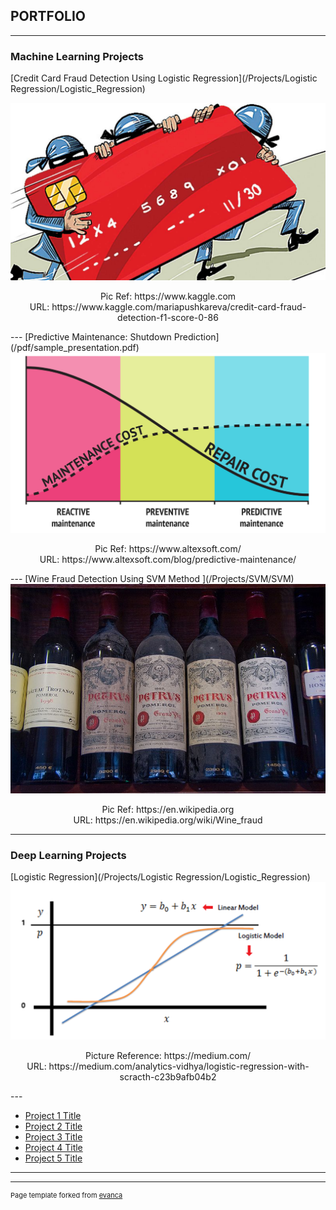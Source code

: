 ## PORTFOLIO
---

### Machine Learning Projects 

[Credit Card Fraud Detection Using Logistic Regression](/Projects/Logistic Regression/Logistic_Regression)
<!-- <a href="/Projects/Logistic Regression/Logistic_Regression/" style="color: red; ">Credit Card Fraud Detection Using Logistic Regression</a> -->
<img src="images/Logistic%20Regression/Credi Card Fraud profile pic.jpg?raw=true"/>
<p align = "center">
Pic Ref: https://www.kaggle.com<br/>
URL: https://www.kaggle.com/mariapushkareva/credit-card-fraud-detection-f1-score-0-86
</p>
---
[Predictive Maintenance: Shutdown Prediction](/pdf/sample_presentation.pdf)
<img src="images/Forecasting/predicitve maintenance profile pic.png?raw=true"/>
<p align = "center">
Pic Ref: https://www.altexsoft.com/<br/>
URL: https://www.altexsoft.com/blog/predictive-maintenance/
</p>
---
[Wine Fraud Detection Using SVM Method ](/Projects/SVM/SVM)
<img src="images/SVM/Wine Fraud.jpg?raw=true"/>
<p align = "center">
Pic Ref: https://en.wikipedia.org<br/>
URL: https://en.wikipedia.org/wiki/Wine_fraud
</p>

---

### Deep Learning Projects
[Logistic Regression](/Projects/Logistic Regression/Logistic_Regression)
<img src="images/Logistic%20Regression/Logestic Regression_sample pic2.png?raw=true"/>
<p align = "center">
Picture Reference: https://medium.com/<br/>
URL: https://medium.com/analytics-vidhya/logistic-regression-with-scracth-c23b9afb04b2
</p>
---

- [Project 1 Title](http://example.com/)
- [Project 2 Title](http://example.com/)
- [Project 3 Title](http://example.com/)
- [Project 4 Title](http://example.com/)
- [Project 5 Title](http://example.com/)

---




---
<p style="font-size:11px">Page template forked from <a href="https://github.com/evanca/quick-portfolio">evanca</a></p>
<!-- Remove above link if you don't want to attibute -->
